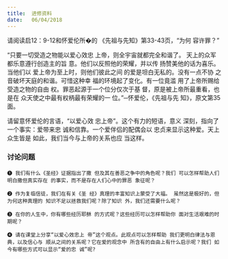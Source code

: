 ```yaml
---
title:  进修资料
date:   06/04/2018
---
```


请阅读启12：9-12和怀爱伦所�的
《先祖与先知》第33-43页，“为何
容许罪？”

“只要一切受造之物能以爱心效忠
上帝，则全宇宙就都完全和谐了。
天上的众军都乐意遵行创造主的旨
意。他们以反照他的荣耀，并以传
扬赞美他的话为喜乐。当他们以
爱上帝为至上时，则他们彼此之间
的爱是坦白无私的。没有一点不协
之音破坏天庭的和谐。可惜这种幸
福的环境起了变化。有一位竟滥
用了上帝所赐给受造之物的自由
权。罪恶起源于一个位分仅次于基
督，原是被上帝所最重看，也是在
众天使之中最有权柄最有荣耀的一
位。”─怀爱伦，《先祖与先
知》，原文第35面。

请留意怀爱伦的言语，“以爱心效
忠上帝”。这个有力的短语，意义
深刻，指向了一个事实：爱带来忠
诚和信靠。一个爱伴侣的配偶会以
忠贞来显示这种爱。天上众生皆是
如此，我们当今与上帝的关系也应
当这样。

### 讨论问题

`➊ 我们有什么《圣经》证据指出了撒
但及其在善恶之争中的角色呢？我们
可以怎样帮助人们明白撒但真实存在
的事实，而不是存在人们心中的罪恶
象征呢？`

`❷ 作为复临信徒，我们在有关《圣
经》真理的丰富知识上蒙受了大福。
虽然这是极好的，但为何这种真理的
知识不足以拯救我们呢？除了知识
外，我们还需要什么呢？`

`➌ 在你的人生中，你有哪些经历耶稣
的方式呢？这些经历可以怎样帮助你
面对生活艰难的时期呢？`

`➍ 请在课堂上分享“以爱心效忠上
帝”这个观点。此观点可以怎样帮助
我们更明白律法与恩典，以及信心与
顺从之间的关系呢？它在爱的观念中
所含有的自由上有什么启示呢？我们
如今有哪些方式可以显示“爱的忠
诚”呢?`